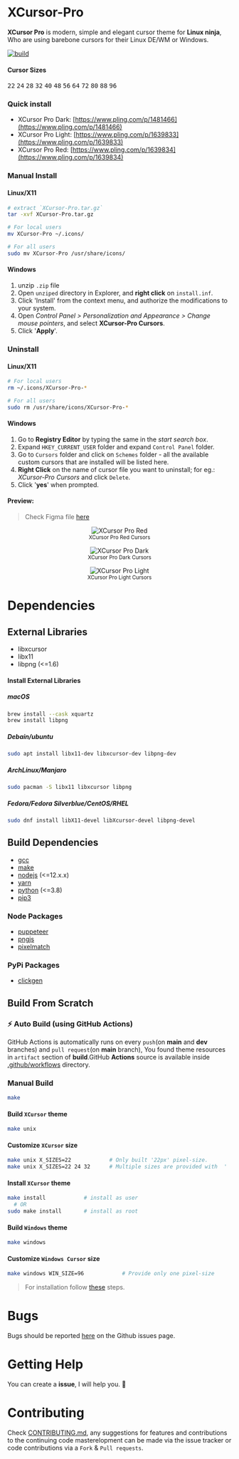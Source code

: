 # XCursor-Pro

**XCursor Pro** is modern, simple and elegant cursor theme for **Linux ninja**, Who are using barebone cursors for their Linux DE/WM or Windows.

[![build](https://github.com/ful1e5/XCursor-pro/actions/workflows/build.yml/badge.svg)](https://github.com/ful1e5/XCursor-pro/actions/workflows/build.yml)

#### Cursor Sizes

<kbd>22</kbd>
<kbd>24</kbd>
<kbd>28</kbd>
<kbd>32</kbd>
<kbd>40</kbd>
<kbd>48</kbd>
<kbd>56</kbd>
<kbd>64</kbd>
<kbd>72</kbd>
<kbd>80</kbd>
<kbd>88</kbd>
<kbd>96</kbd>

### Quick install

- XCursor Pro Dark: [https://www.pling.com/p/1481466](https://www.pling.com/p/1481466)
- XCursor Pro Light: [https://www.pling.com/p/1639833](https://www.pling.com/p/1639833)
- XCursor Pro Red: [https://www.pling.com/p/1639834](https://www.pling.com/p/1639834)

### Manual Install

#### Linux/X11

```bash
# extract `XCursor-Pro.tar.gz`
tar -xvf XCursor-Pro.tar.gz

# For local users
mv XCursor-Pro ~/.icons/

# For all users
sudo mv XCursor-Pro /usr/share/icons/
```

#### Windows

1. unzip `.zip` file
2. Open `unziped` directory in Explorer, and **right click** on `install.inf`.
3. Click 'Install' from the context menu, and authorize the modifications to your system.
4. Open _Control Panel > Personalization and Appearance > Change mouse pointers_, and select **XCursor-Pro Cursors**.
5. Click '**Apply**'.

### Uninstall

#### Linux/X11

```bash
# For local users
rm ~/.icons/XCursor-Pro-*

# For all users
sudo rm /usr/share/icons/XCursor-Pro-*
```

#### Windows

1. Go to **Registry Editor** by typing the same in the _start search box_.
2. Expand `HKEY_CURRENT_USER` folder and expand `Control Panel` folder.
3. Go to `Cursors` folder and click on `Schemes` folder - all the available custom cursors that are installed will be listed here.
4. **Right Click** on the name of cursor file you want to uninstall; for eg.: _XCursor-Pro Cursors_ and click `Delete`.
5. Click '**yes**' when prompted.

#### Preview:

> Check Figma file [here](https://www.figma.com/file/aiDqxzFmwl8qtaFyQEE3kk/XCursor-Pro?node-id=0%3A1)

<!-- Preview -->

<p align="center">
  <img title="XCursor Pro Red" src="https://imgur.com/dAx7Tko.png">
  </br>
  <sub>XCursor Pro Red Cursors</sub>
</p>

<p align="center">
  <img title="XCursor Pro Dark" src="https://imgur.com/xU23azm.png">
  </br>
  <sub>XCursor Pro Dark Cursors</sub>
</p>

<p align="center">
  <img title="XCursor Pro Light" src="https://imgur.com/tgOj0pt.png">
  </br>
  <sub>XCursor Pro Light Cursors</sub>
</p>

<!-- Build Dependencies -->

# Dependencies

## External Libraries

- libxcursor
- libx11
- libpng (<=1.6)

#### Install External Libraries

##### macOS

```bash
brew install --cask xquartz
brew install libpng
```

##### Debain/ubuntu

```bash
sudo apt install libx11-dev libxcursor-dev libpng-dev
```

##### ArchLinux/Manjaro

```bash
sudo pacman -S libx11 libxcursor libpng
```

##### Fedora/Fedora Silverblue/CentOS/RHEL

```bash
sudo dnf install libX11-devel libXcursor-devel libpng-devel
```

## Build Dependencies

- [gcc](https://gcc.gnu.org/install/)
- [make](https://www.gnu.org/software/make/)
- [nodejs](https://nodejs.org/en/) (<=12.x.x)
- [yarn](https://classic.yarnpkg.com/en/docs/install/)
- [python](https://www.python.org/downloads/) (<=3.8)
- [pip3](https://pip.pypa.io/en/stable/installing/)

### Node Packages

- [puppeteer](https://www.npmjs.com/package/puppeteer)
- [pngjs](https://www.npmjs.com/package/pngjs)
- [pixelmatch](https://www.npmjs.com/package/pixelmatch)

### PyPi Packages

- [clickgen](https://pypi.org/project/clickgen/s)

## Build From Scratch

### ⚡ Auto Build (using GitHub Actions)

GitHub Actions is automatically runs on every `push`(on **main** and **dev** branches) and `pull request`(on **main** branch), You found theme resources in `artifact` section of **build**.GitHub **Actions** source is available inside [.github/workflows](https://github.com/ful1e5/XCursor-pro/tree/main/.github/workflows) directory.

### Manual Build

```bash
make
```

#### Build `XCursor` theme

```bash
make unix
```

#### Customize `XCursor` size

```bash
make unix X_SIZES=22            # Only built '22px' pixel-size.
make unix X_SIZES=22 24 32      # Multiple sizes are provided with  ' '(Space)
```

#### Install `XCursor` theme

```bash
make install            # install as user
  # OR
sudo make install       # install as root
```

#### Build `Windows` theme

```bash
make windows
```

#### Customize `Windows Cursor` size

```bash
make windows WIN_SIZE=96            # Provide only one pixel-size
```

> For installation follow [these](#windows) steps.

<!-- Bug Report -->

# Bugs

Bugs should be reported [here](https://github.com/ful1e5/XCursor-Pro/issues) on the Github issues page.

<!-- Help -->

# Getting Help

You can create a **issue**, I will help you. 🙂

<!-- Contributions and Suggestion -->

# Contributing

Check [CONTRIBUTING.md](CONTRIBUTING.md), any suggestions for features and contributions to the continuing code masterelopment can be made via the issue tracker or code contributions via a `Fork` & `Pull requests`.
